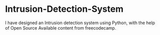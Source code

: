 # Intrusion-Detection-System
I have designed an Intrusion detection system using Python, with the help of Open Source Available content from freecodecamp.
